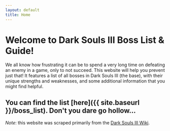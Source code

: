 ```yaml
---
layout: default
title: Home
---
```


# Welcome to Dark Souls III Boss List & Guide!

We all know how frustrating it can be to spend a very long time on defeating an enemy
in a game, only to not succeed. This website will help you prevent just that! It features
a list of all bosses in Dark Souls III (the base), with their unique strengths and weaknesses,
and some additional information that you might find helpful. 

## You can find the list [here]({{ site.baseurl }}/boss_list). Don't you dare go hollow...


*Note*: this website was scraped primarily from the [Dark Souls III Wiki](https://darksouls3.wiki.fextralife.com/Dark+Souls+3+Wiki).
